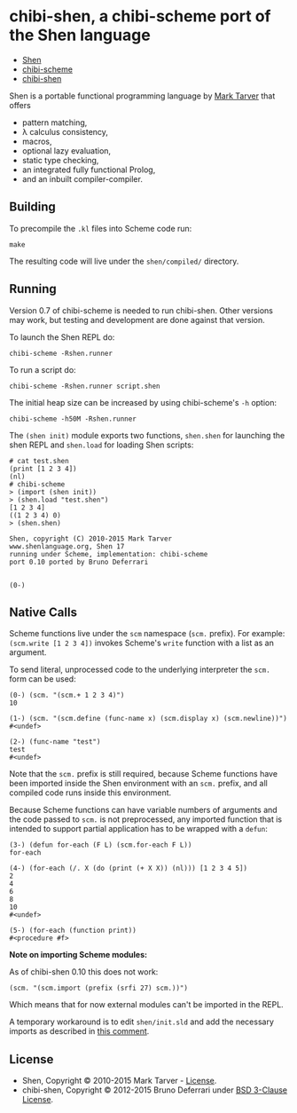 chibi-shen, a chibi-scheme port of the Shen language
====================================================

* [Shen](http://shenlanguage.org)
* [chibi-scheme](http://code.google.com/p/chibi-scheme>)
* [chibi-shen](https://github.com/tizoc/chibi-shen)

Shen is a portable functional programming language by [Mark Tarver](http://marktarver.com) that offers

- pattern matching,
- λ calculus consistency,
- macros,
- optional lazy evaluation,
- static type checking,
- an integrated fully functional Prolog,
- and an inbuilt compiler-compiler.

Building
--------

To precompile the `.kl` files into Scheme code run:

    make

The resulting code will live under the `shen/compiled/` directory.
  
Running
-------

Version 0.7 of chibi-scheme is needed to run chibi-shen. Other versions may work, but testing and development are done against that version.

To launch the Shen REPL do:

    chibi-scheme -Rshen.runner

To run a script do:

    chibi-scheme -Rshen.runner script.shen

The initial heap size can be increased by using chibi-scheme's `-h` option:

    chibi-scheme -h50M -Rshen.runner

The `(shen init)` module exports two functions, `shen.shen` for launching the shen REPL and `shen.load` for loading Shen scripts:

```
# cat test.shen
(print [1 2 3 4])
(nl)
# chibi-scheme
> (import (shen init))
> (shen.load "test.shen")
[1 2 3 4]
((1 2 3 4) 0)
> (shen.shen)

Shen, copyright (C) 2010-2015 Mark Tarver
www.shenlanguage.org, Shen 17
running under Scheme, implementation: chibi-scheme
port 0.10 ported by Bruno Deferrari


(0-) 
```

Native Calls
------------

Scheme functions live under the `scm` namespace (`scm.` prefix). For example: `(scm.write [1 2 3 4])` invokes Scheme's `write` function with a list as an argument.

To send literal, unprocessed code to the underlying interpreter the `scm.` form can be used:

```
(0-) (scm. "(scm.+ 1 2 3 4)")
10

(1-) (scm. "(scm.define (func-name x) (scm.display x) (scm.newline))")
#<undef>

(2-) (func-name "test")
test
#<undef>

```

Note that the `scm.` prefix is still required, because Scheme functions have been imported inside the Shen environment with an `scm.` prefix, and all compiled code runs inside this environment.

Because Scheme functions can have variable numbers of arguments and the code passed to `scm.` is not preprocessed, any imported function that is intended to support partial application has to be wrapped with a `defun`:

```
(3-) (defun for-each (F L) (scm.for-each F L))
for-each

(4-) (for-each (/. X (do (print (+ X X)) (nl))) [1 2 3 4 5])
2
4
6
8
10
#<undef>

(5-) (for-each (function print))
#<procedure #f>
```

**Note on importing Scheme modules:**

As of chibi-shen 0.10 this does not work:

```
(scm. "(scm.import (prefix (srfi 27) scm.))")
```

Which means that for now external modules can't be imported in the REPL.

A temporary workaround is to edit `shen/init.sld` and add the necessary imports as described in [this comment](https://github.com/tizoc/chibi-shen/issues/1#issuecomment-72329117).

License
-------

- Shen, Copyright © 2010-2015 Mark Tarver - [License](http://www.shenlanguage.org/license.pdf).
- chibi-shen, Copyright © 2012-2015 Bruno Deferrari under [BSD 3-Clause License](http://opensource.org/licenses/BSD-3-Clause).
